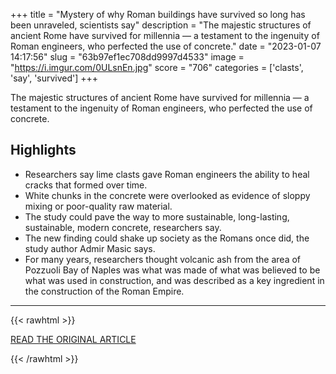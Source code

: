 +++
title = "Mystery of why Roman buildings have survived so long has been unraveled, scientists say"
description = "The majestic structures of ancient Rome have survived for millennia — a testament to the ingenuity of Roman engineers, who perfected the use of concrete."
date = "2023-01-07 14:17:56"
slug = "63b97ef1ec708dd9997d4533"
image = "https://i.imgur.com/0ULsnEn.jpg"
score = "706"
categories = ['clasts', 'say', 'survived']
+++

The majestic structures of ancient Rome have survived for millennia — a testament to the ingenuity of Roman engineers, who perfected the use of concrete.

## Highlights

- Researchers say lime clasts gave Roman engineers the ability to heal cracks that formed over time.
- White chunks in the concrete were overlooked as evidence of sloppy mixing or poor-quality raw material.
- The study could pave the way to more sustainable, long-lasting, sustainable, modern concrete, researchers say.
- The new finding could shake up society as the Romans once did, the study author Admir Masic says.
- For many years, researchers thought volcanic ash from the area of Pozzuoli Bay of Naples was what was made of what was believed to be what was used in construction, and was described as a key ingredient in the construction of the Roman Empire.

---

{{< rawhtml >}}
  <p class="article-category">
    <a target="_blank" href="http://www.cnn.com/style/article/roman-concrete-mystery-ingredient-scn/index.html">READ THE ORIGINAL ARTICLE</a>
  </p>
{{< /rawhtml >}}
